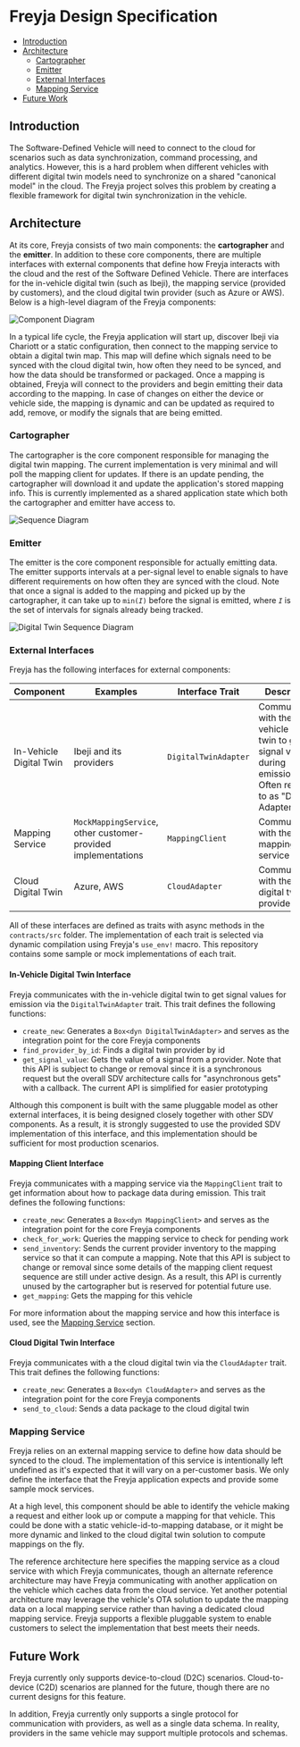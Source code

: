 # Freyja Design Specification

- [Introduction](#introduction)
- [Architecture](#architecture)
  - [Cartographer](#cartographer)
  - [Emitter](#emitter)
  - [External Interfaces](#external-interfaces)
  - [Mapping Service](#mapping-service)
- [Future Work](#future-work)

## Introduction

The Software-Defined Vehicle will need to connect to the cloud for scenarios such as data synchronization, command processing, and analytics. However, this is a hard problem when different vehicles with different digital twin models need to synchronize on a shared "canonical model" in the cloud. The Freyja project solves this problem by creating a flexible framework for digital twin synchronization in the vehicle.

## Architecture

At its core, Freyja consists of two main components: the **cartographer** and the **emitter**. In addition to these core components, there are multiple interfaces with external components that define how Freyja interacts with the cloud and the rest of the Software Defined Vehicle. There are interfaces for the in-vehicle digital twin (such as Ibeji), the mapping service (provided by customers), and the cloud digital twin provider (such as Azure or AWS). Below is a high-level diagram of the Freyja components:

![Component Diagram](../diagrams/freyja_components.svg)

In a typical life cycle, the Freyja application will start up, discover Ibeji via Chariott or a static configuration, then connect to the mapping service to obtain a digital twin map. This map will define which signals need to be synced with the cloud digital twin, how often they need to be synced, and how the data should be transformed or packaged. Once a mapping is obtained, Freyja will connect to the providers and begin emitting their data according to the mapping. In case of changes on either the device or vehicle side, the mapping is dynamic and can be updated as required to add, remove, or modify the signals that are being emitted.

### Cartographer

The cartographer is the core component responsible for managing the digital twin mapping. The current implementation is very minimal and will poll the mapping client for updates. If there is an update pending, the cartographer will download it and update the application's stored mapping info. This is currently implemented as a shared application state which both the cartographer and emitter have access to.

![Sequence Diagram](../diagrams/mapping_service_to_cartographer_sequence.svg)

### Emitter

The emitter is the core component responsible for actually emitting data. The emitter supports intervals at a per-signal level to enable signals to have different requirements on how often they are synced with the cloud. Note that once a signal is added to the mapping and picked up by the cartographer, it can take up to `min(`*`I`*`)` before the signal is emitted, where *`I`* is the set of intervals for signals already being tracked.

![Digital Twin Sequence Diagram](../diagrams/digital_twin_to_emitter_sequence.svg)

### External Interfaces

Freyja has the following interfaces for external components:

Component|Examples|Interface Trait|Description
-|-|-|-
In-Vehicle Digital Twin|Ibeji and its providers|`DigitalTwinAdapter`|Communicates with the in-vehicle digital twin to get signal values during emission. Often referred to as "DT Adapter"
Mapping Service|`MockMappingService`, other customer-provided implementations|`MappingClient`|Communicates with the mapping service
Cloud Digital Twin|Azure, AWS|`CloudAdapter`|Communicates with the cloud digital twin provider

All of these interfaces are defined as traits with async methods in the `contracts/src` folder. The implementation of each trait is selected via dynamic compilation using Freyja's `use_env!` macro. This repository contains some sample or mock implementations of each trait.

#### In-Vehicle Digital Twin Interface

Freyja communicates with the in-vehicle digital twin to get signal values for emission via the `DigitalTwinAdapter` trait. This trait defines the following functions:

- `create_new`: Generates a `Box<dyn DigitalTwinAdapter>` and serves as the integration point for the core Freyja components
- `find_provider_by_id`: Finds a digital twin provider by id
- `get_signal_value`: Gets the value of a signal from a provider. Note that this API is subject to change or removal since it is a synchronous request but the overall SDV architecture calls for "asynchronous gets" with a callback. The current API is simplified for easier prototyping

Although this component is built with the same pluggable model as other external interfaces, it is being designed closely together with other SDV components. As a result, it is strongly suggested to use the provided SDV implementation of this interface, and this implementation should be sufficient for most production scenarios.

#### Mapping Client Interface

Freyja communicates with a mapping service via the `MappingClient` trait to get information about how to package data during emission. This trait defines the following functions:

- `create_new`: Generates a `Box<dyn MappingClient>` and serves as the integration point for the core Freyja components
- `check_for_work`: Queries the mapping service to check for pending work
- `send_inventory`: Sends the current provider inventory to the mapping service so that it can compute a mapping. Note that this API is subject to change or removal since some details of the mapping client request sequence are still under active design. As a result, this API is currently unused by the cartographer but is reserved for potential future use.
- `get_mapping`: Gets the mapping for this vehicle

For more information about the mapping service and how this interface is used, see the [Mapping Service](#mapping-service) section.

#### Cloud Digital Twin Interface

Freyja communicates with a the cloud digital twin via the `CloudAdapter` trait. This trait defines the following functions:

- `create_new`: Generates a `Box<dyn CloudAdapter>` and serves as the integration point for the core Freyja components
- `send_to_cloud`: Sends a data package to the cloud digital twin

### Mapping Service

Freyja relies on an external mapping service to define how data should be synced to the cloud. The implementation of this service is intentionally left undefined as it's expected that it will vary on a per-customer basis. We only define the interface that the Freyja application expects and provide some sample mock services.

At a high level, this component should be able to identify the vehicle making a request and either look up or compute a mapping for that vehicle. This could be done with a static vehicle-id-to-mapping database, or it might be more dynamic and linked to the cloud digital twin solution to compute mappings on the fly.

The reference architecture here specifies the mapping service as a cloud service with which Freyja communicates, though an alternate reference architecture may have Freyja communicating with another application on the vehicle which caches data from the cloud service. Yet another potential architecture may leverage the vehicle's OTA solution to update the mapping data on a local mapping service rather than having a dedicated cloud mapping service. Freyja supports a flexible pluggable system to enable customers to select the implementation that best meets their needs.

## Future Work

Freyja currently only supports device-to-cloud (D2C) scenarios. Cloud-to-device (C2D) scenarios are planned for the future, though there are no current designs for this feature.

In addition, Freyja currently only supports a single protocol for communication with providers, as well as a single data schema. In reality, providers in the same vehicle may support multiple protocols and schemas.
